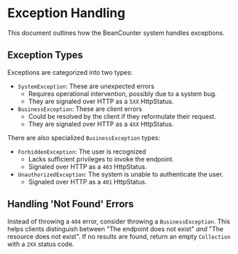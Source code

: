 # Exception Handling

This document outlines how the BeanCounter system handles exceptions.

## Exception Types

Exceptions are categorized into two types:

- `SystemException`: These are unexpected errors
    - Requires operational intervention, possibly due to a system bug.
    - They are signaled over HTTP as a `5XX` HttpStatus.
- `BusinessException`: These are client errors
    - Could be resolved by the client if they reformulate their request.
    - They are signaled over HTTP as a `4XX` HttpStatus.

There are also specialized `BusinessException` types:

- `ForbiddenException`: The user is recognized
    - Lacks sufficient privileges to invoke the endpoint.
    - Signaled over HTTP as a `403` HttpStatus.
- `UnauthorizedException`: The system is unable to authenticate the user.
    - Signaled over HTTP as a `401` HttpStatus.

## Handling 'Not Found' Errors

Instead of throwing a `404` error, consider throwing a `BusinessException`.
This helps clients distinguish between "The endpoint does not exist" _and_
"The resource does not exist".
If no results are found, return an empty `Collection` with a `2XX` status code.
